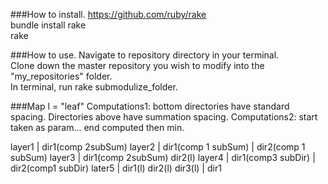 ###How to install.
https://github.com/ruby/rake<br>
bundle install rake<br>
rake 

###How to use.
Navigate to repository directory in your terminal.<br>
Clone down the master repository you wish to modify into the "my_repositories" folder.<br>
In terminal, run rake submodulize_folder.


###Map
l = "leaf"
Computations1: bottom directories have standard spacing. Directories above have summation spacing.
Computations2: start taken as param... end computed then min.

layer1 |                                                             dir1(comp 2subSum)
layer2 |                                dir1(comp 1 subSum)                 |               dir2(comp 1 subSum)
layer3 |                                dir1(comp 2subSum)                                  dir2(l)
layer4 |      dir1(comp3 subDir)               |  dir2(comp1 subDir)
later5 |  dir1(l)      dir2(l)      dir3(l)    |  dir1
